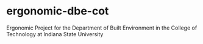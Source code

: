 # ergonomic-dbe-cot
Ergonomic Project for the Department of Built Environment in the College of Technology at Indiana State University

